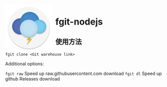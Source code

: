 <img width="150" height="150" align="left" style="float: left; margin: 0 10px 0 0;" alt="fastgit" src="https://raw.githubusercontent.com/FastGitORG/logo/master/v2.1.png">

# fgit-nodejs

## 使用方法

`fgit clone <Git warehouse link>`

Additional options:

`fgit raw` Speed up raw.githubusercontent.com download
`fgit dl` Speed up github Releases download
